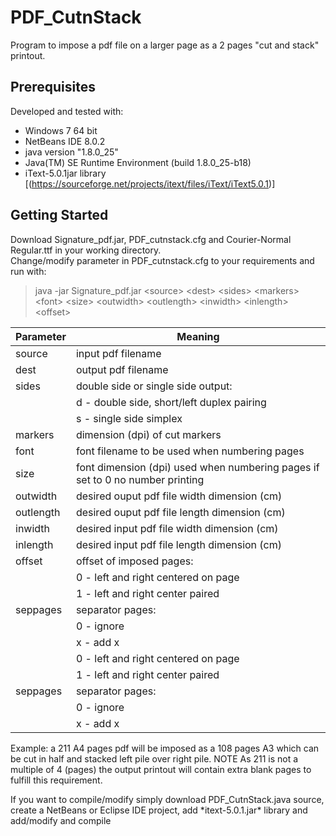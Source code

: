 # PDF_CutnStack
Program to impose a pdf file on a larger page as a 2 pages "cut and stack" printout.
 
## Prerequisites

Developed and tested with:
 + Windows 7 64 bit
 + NetBeans IDE 8.0.2
 + java version "1.8.0_25"
 + Java(TM) SE Runtime Environment (build 1.8.0_25-b18)
 + iText-5.0.1jar library [(https://sourceforge.net/projects/itext/files/iText/iText5.0.1)]  
  
## Getting Started
Download Signature_pdf.jar, PDF_cutnstack.cfg and Courier-Normal Regular.ttf in your working directory.  
Change/modify parameter in PDF_cutnstack.cfg to your requirements and run with:  

  >java -jar Signature_pdf.jar \<source\> \<dest> \<sides> \<markers> \<font> \<size> \<outwidth> \<outlength> \<inwidth> \<inlength> \<offset>  

| **Parameter**  |  **Meaning** |
| ---------- | -------- |
|  source    |  input pdf filename  |
|  dest      |  output pdf filename  |
|  sides     |  double side or single side output:  |
|            |  d - double side, short/left duplex pairing  |
|            |  s - single side simplex  |
|  markers   |  dimension (dpi) of cut markers  |
|  font      |  font filename to be used when numbering pages  |
|  size      |  font dimension (dpi) used when numbering pages if set to 0 no number printing  |
|  outwidth  |  desired ouput pdf file width dimension (cm)  |
|  outlength |  desired ouput pdf file length dimension (cm)  |
|  inwidth   |  desired input pdf file width dimension (cm)  |
|  inlength  |  desired input pdf file length dimension (cm)  |
|  offset    |  offset of imposed pages:  |
|            |  0 - left and right centered on page  |
|            |  1 - left and right center paired  |
|  seppages  |  separator pages:  |
|            |  0 - ignore  |
|            |  x - add x   |
|            |  0 - left and right centered on page  |
|            |  1 - left and right center paired  |
|  seppages  | separator pages:  |
|            |  0 - ignore  |
|            |  x - add x   |

<p>
Example: a 211 A4 pages pdf will be imposed as a 108 pages A3 which can be cut in half and stacked left pile over right pile. NOTE As 211 is not a multiple of 4 (pages) the output printout will
contain extra blank pages to fulfill this requirement.
<p>
If you want to compile/modify simply download PDF_CutnStack.java source, create a NetBeans or Eclipse IDE project, add *itext-5.0.1.jar* library and add/modify and compile  
